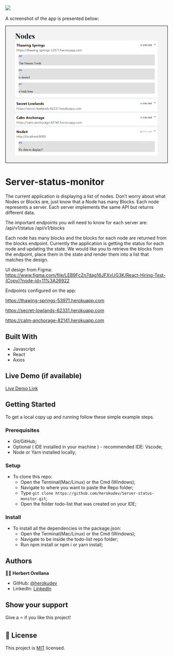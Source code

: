 ![](https://img.shields.io/badge/Microverse-blueviolet)

A screenshot of the app is presented below:

<p align="center">
    <img alt="Home Page" style="border: 1px solid black;" src="./app_screenshot.png" width="700">
</p>

# Server-status-monitor

The current application is displaying a list of nodes. Don’t worry about what Nodes or Blocks are, just know that a Node has many Blocks. Each node represents a server. Each server implements the same API but returns different data. 

The important endpoints you will need to know for each server are: /api/v1/status /api/v1/blocks
 
Each node has many blocks and the blocks for each node are returned from the blocks endpoint. Currently the application is getting the status for each node and updating the state. We would like you to retrieve the blocks from the endpoint, place them in the state and render them into a list that matches the design.

UI design from Figma: https://www.figma.com/file/LEB9FcZn7dag16JFXvUG3K/React-Hiring-Test-(Copy)?node-id=11%3A26922

Endpoints configured on the app:

https://thawing-springs-53971.herokuapp.com

https://secret-lowlands-62331.herokuapp.com

https://calm-anchorage-82141.herokuapp.com


## Built With

- Javascript
- React
- Axios

## Live Demo (if available)

[Live Demo Link](https://livedemo.com)


## Getting Started

To get a local copy up and running follow these simple example steps.

### Prerequisites

- Git/GitHub;
- Optional ( IDE installed in your machine ) - recommended IDE: Vscode;
- Node or Yarn installed locally;

### Setup

- To clone this repo:
  - Open the Terminal(Mac/Linux) or the Cmd (Windows);
  - Navigate to where you want to paste the Repo folder;
  - Type `git clone https://github.com/herokudev/Server-status-monitor.git`;
  - Open the folder todo-list that was created on your IDE;

### Install

- To install all the dependencies in the package.json:
  - Open the Terminal(Mac/Linux) or the Cmd (Windows);
  - Navigate to be inside the todo-list repo folder;
  - Run npm install or npm i or yarn install;


## Authors

👨‍💻 **Herbert Orellana**
​
- GitHub: [@herokudev](https://github.com/herokudev)
- LinkedIn: [LinkedIn](https://www.linkedin.com/in/herbert-orellana//)


## Show your support

Give a ⭐️ if you like this project!



## 📝 License

This project is [MIT](./MIT.md) licensed.
